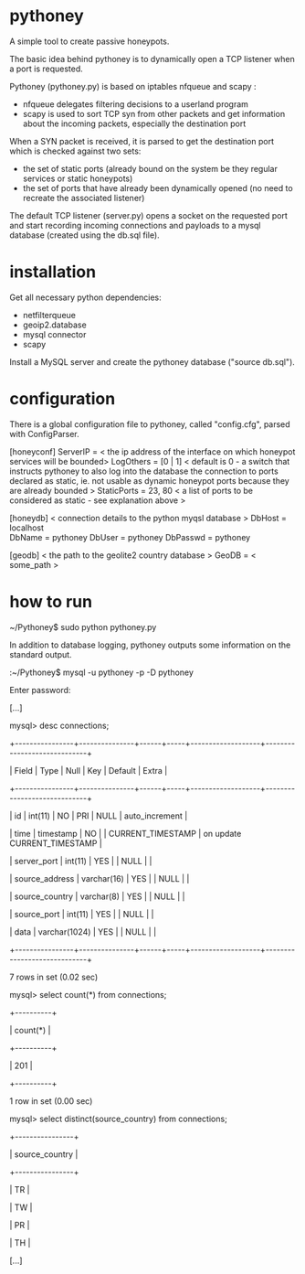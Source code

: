 # pythoney
A simple tool to create passive honeypots.

The basic idea behind pythoney is to dynamically open a TCP listener when a port is requested.

Pythoney (pythoney.py) is based on iptables nfqueue and scapy :
  - nfqueue delegates filtering decisions to a userland program
  - scapy is used to sort TCP syn from other packets and get information about the incoming packets, especially the destination port

When a SYN packet is received, it is parsed to get the destination port which is checked against two sets:
  - the set of static ports (already bound on the system be they regular services or static honeypots)
  - the set of ports that have already been dynamically opened (no need to recreate the associated listener)

The default TCP listener (server.py) opens a socket on the requested port and start recording incoming connections and payloads to a mysql database (created using the db.sql file).

# installation
Get all necessary python dependencies:
  - netfilterqueue
  - geoip2.database 
  - mysql connector
  - scapy
  
Install a MySQL server and create the pythoney database ("source db.sql").

# configuration
There is a global configuration file to pythoney, called "config.cfg", parsed with ConfigParser.

[honeyconf]
ServerIP = < the ip address of the interface on which honeypot services will be bounded>
LogOthers = [0 | 1] < default is 0 - a switch that instructs pythoney to also log into the database the connection to ports declared as static, ie. not usable as dynamic honeypot ports because they are already bounded >
StaticPorts = 23, 80 < a list of ports to be considered as static - see explanation above >

[honeydb] < connection details to the python myqsl database >
DbHost = localhost  
DbName = pythoney
DbUser = pythoney
DbPasswd = pythoney

[geodb] < the path to the geolite2 country database >
GeoDB = < some_path >


# how to run
~/Pythoney$ sudo python pythoney.py
  
In addition to database logging, pythoney outputs some information on the standard output.

:~/Pythoney$ mysql -u pythoney -p -D pythoney

Enter password: 

[...]

mysql> desc connections;

+----------------+---------------+------+-----+-------------------+-----------------------------+

| Field          | Type          | Null | Key | Default           | Extra                       |

+----------------+---------------+------+-----+-------------------+-----------------------------+

| id             | int(11)       | NO   | PRI | NULL              | auto_increment              |

| time           | timestamp     | NO   |     | CURRENT_TIMESTAMP | on update CURRENT_TIMESTAMP |

| server_port    | int(11)       | YES  |     | NULL              |                             |

| source_address | varchar(16)   | YES  |     | NULL              |                             |

| source_country | varchar(8)    | YES  |     | NULL              |                             |

| source_port    | int(11)       | YES  |     | NULL              |                             |

| data           | varchar(1024) | YES  |     | NULL              |                             |

+----------------+---------------+------+-----+-------------------+-----------------------------+

7 rows in set (0.02 sec)

mysql> select count(*) from connections;

+----------+

| count(*) |

+----------+

|      201 |

+----------+

1 row in set (0.00 sec)


mysql> select distinct(source_country) from connections;


+----------------+

| source_country |

+----------------+

| TR             |

| TW             |

| PR             |

| TH             |

[...]
